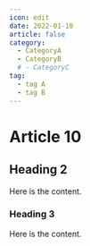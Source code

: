 ```yaml
---
icon: edit
date: 2022-01-10
article: false
category:
  - CategoryA
  - CategoryB
  # - CategoryC
tag:
  - tag A
  - tag B
---
```


# Article 10

## Heading 2

Here is the content.

### Heading 3

Here is the content.
